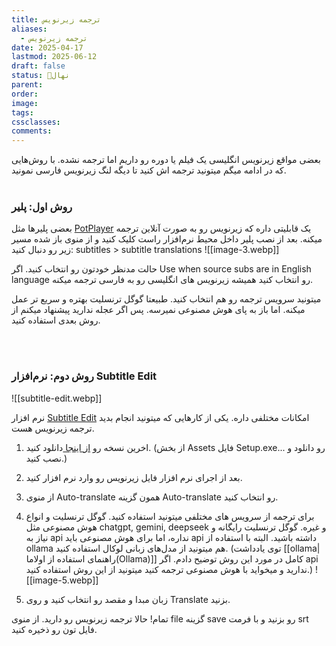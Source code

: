 ```yaml
---
title: ترجمه زیرنویس
aliases:
  - ترجمه زیرنویس
date: 2025-04-17
lastmod: 2025-06-12
draft: false
status: 🌱نهال
parent: 
order: 
image: 
tags: 
cssclasses: 
comments:
---
```



بعضی مواقع زیرنویس انگلیسی یک فیلم یا دوره رو داریم اما ترجمه نشده. با روش‌هایی که در ادامه میگم میتونید ترجمه اش کنید تا دیگه لنگ زیرنویس فارسی نمونید.
<br><br> 
### روش اول: پلیر
بعضی پلیرها مثل  [PotPlayer](https://potplayer.tv/) یک قابلیتی داره که زیرنویس رو به صورت آنلاین ترجمه میکنه. بعد از نصب پلیر داخل محیط نرم‌افزار راست کلیک کنید و از منوی باز شده مسیر زیر رو دنبال کنید:
subtitles > subtitle translations
![[image-3.webp]]

حالت مدنظر خودتون رو انتخاب کنید. اگر Use when source subs are in English language رو انتخاب کنید همیشه زیرنویس های انگلیسی رو به فارسی ترجمه میکنه.

میتونید سرویس ترجمه رو هم انتخاب کنید. طبیعتا گوگل ترنسلیت بهتره و سریع تر عمل میکنه. اما باز به پای هوش مصنوعی نمیرسه. پس اگر عجله ندارید پیشنهاد میکنم از روش بعدی استفاده کنید.

<br><br>

### روش دوم: نرم‌افزار Subtitle Edit
![[subtitle-edit.webp]]

نرم افزار [Subtitle Edit](https://www.nikse.dk/subtitleedit) امکانات مختلفی داره. یکی از کارهایی که میتونید انجام بدید ترجمه زیرنویس هست.

  
1. اخرین نسخه رو [از اینجا ](https://github.com/SubtitleEdit/subtitleedit/releases)دانلود کنید. (از بخش Assets فایل Setup.exe... رو دانلود و نصب کنید.)

2. بعد از اجرای نرم افزار فایل زیرنویس رو وارد نرم افزار کنید.

3. از منوی Auto-translate همون گزینه Auto-translate رو انتخاب کنید.

4. برای ترجمه از سرویس های مختلفی میتونید استفاده کنید. گوگل ترنسلیت و انواع هوش مصنوعی مثل chatgpt, gemini, deepseek و غیره. گوگل ترنسلیت رایگانه و نیاز به api نداره، اما برای هوش مصنوعی باید api داشته باشید. البته با استفاده از ollama هم میتونید از مدل‌های زبانی لوکال استفاده کنید. (توی یادداشت [[ollama|راهنمای استفاده از اولاما(Ollama)]] کامل در مورد این روش توضیح دادم. اگر api ندارید و میخواید با هوش مصنوعی ترجمه کنید میتونید از این روش استفاده کنید.)
   ![[image-5.webp]]

5. زبان مبدا و مقصد رو انتخاب کنید و روی Translate بزنید.
  
تمام! حالا ترجمه زیرنویس رو دارید. از منوی file گزینه save رو بزنید و با فرمت srt فایل تون رو ذخیره کنید.

